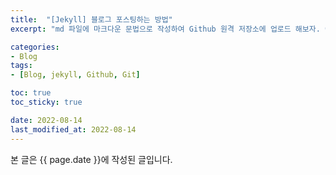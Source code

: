 ```yaml
---
title:  "[Jekyll] 블로그 포스팅하는 방법"
excerpt: "md 파일에 마크다운 문법으로 작성하여 Github 원격 저장소에 업로드 해보자. 에디터는 Visual Studio code 사용! 로컬 서버에서 확인도 해보자. "

categories:
- Blog
tags:
- [Blog, jekyll, Github, Git]

toc: true
toc_sticky: true

date: 2022-08-14
last_modified_at: 2022-08-14
---
```


본 글은 {{ page.date }}에 작성된 글입니다.
